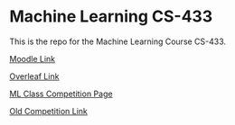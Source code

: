 # Machine Learning CS-433


This is the repo for the Machine Learning Course CS-433.


[Moodle Link](https://moodle.epfl.ch/course/view.php?id=14221)


[Overleaf Link](https://www.overleaf.com/2112266929fkchyyjkvvsw)


[ML Class Competition Page](https://www.aicrowd.com/challenges/epfl-machine-learning-higgs)


[Old Competition Link](https://www.kaggle.com/c/higgs-boson/data)